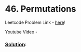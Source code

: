 # 46. Permutations

Leetcode Problem Link - [here](https://leetcode.com/problems/permutations/description/?envType=study-plan-v2&envId=top-100-liked)!

Youtube Video - 

### [Solution]():

```cpp


```